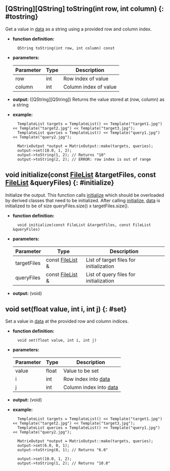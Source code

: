 ## [QString][QString] toString(int row, int column) {: #tostring}

Get a value in [data](members.md#data) as a string using a provided row and column index.

* **function definition:**

		QString toString(int row, int column) const

* **parameters:**

	Parameter | Type | Description
	--- | --- | ---
	row | int | Row index of value
	column | int | Column index of value

* **output:** ([QString][QString]) Returns the value stored at (row, column) as a string
* **example:**

		TemplateList targets = TemplateList() << Template("target1.jpg") << Template("target2.jpg") << Template("target3.jpg");
		TemplateList queries = TemplateList() << Template("query1.jpg") << Template("query2.jpg");

		MatrixOutput *output = MatrixOutput::make(targets, queries);
		output->set(10.0, 1, 2);
		output->toString(1, 2); // Returns "10"
		output->toString(2, 2); // ERROR: row index is out of range

## void initialize(const [FileList](../filelist/filelist.md) &targetFiles, const [FileList](../filelist/filelist.md) &queryFiles) {: #initialize}

Initialize the output. This function calls [initialize](../output/functions.md#initialize) which should be overloaded by derived classes that need to be initialized. After calling [initialize](../output/functions.md#initialize), [data](members.md#data) is initialized to be of size queryFiles.size() x targetFiles.size().

* **function definition:**

		void initialize(const FileList &targetFiles, const FileList &queryFiles)

* **parameters:**

	Parameter | Type | Description
	--- | --- | ---
	targetFiles | const [FileList](../filelist/filelist.md) & | List of target files for initialization
	queryFiles | const [FileList](../filelist/filelist.md) & | List of query files for initialization

* **output:** (void)


## void set(float value, int i, int j) {: #set}

Set a value in [data](members.md#data) at the provided row and column indices.

* **function definition:**

		void set(float value, int i, int j)

* **parameters:**

	Parameter | Type | Description
	--- | --- | ---
	value | float | Value to be set
	i | int | Row index into [data](members.md#data)
	j | int | Column index into [data](members.md#data)

* **output:** (void)
* **example:**

		TemplateList targets = TemplateList() << Template("target1.jpg") << Template("target2.jpg") << Template("target3.jpg");
		TemplateList queries = TemplateList() << Template("query1.jpg") << Template("query2.jpg");

		MatrixOutput *output = MatrixOutput::make(targets, queries);
		output->set(6.0, 0, 1);
		output->toString(0, 1); // Returns "6.0"

		output->set(10.0, 1, 2);
		output->toString(1, 2); // Returns "10.0"
